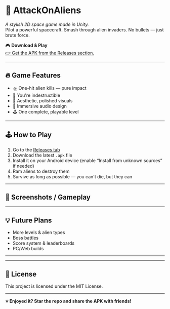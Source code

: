 # 🚀 AttackOnAliens

_A stylish 2D space game made in Unity._  
Pilot a powerful spacecraft. Smash through alien invaders. No bullets — just brute force.

🎮 **Download & Play**  
[👉 Get the APK from the Releases section.](../../releases)

---

## 🔥 Game Features

- 🛸 One-hit alien kills — pure impact
- 🚀 You're indestructible
- 🌌 Aesthetic, polished visuals
- 🎵 Immersive audio design
- 🕹️ One complete, playable level

---

## 🕹️ How to Play

1. Go to the [Releases tab](../../releases)  
2. Download the latest `.apk` file  
3. Install it on your Android device (enable “Install from unknown sources” if needed)    
4. Ram aliens to destroy them  
5. Survive as long as possible — you can't die, but they can

---

## 📸 Screenshots / Gameplay


---

## 💡 Future Plans

- More levels & alien types  
- Boss battles  
- Score system & leaderboards  
- PC/Web builds

---



---

## 📄 License

This project is licensed under the MIT License.

---

**⭐ Enjoyed it? Star the repo and share the APK with friends!**

